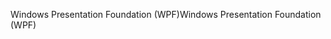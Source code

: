 <span data-ttu-id="b4b61-101">Windows Presentation Foundation (WPF)</span><span class="sxs-lookup"><span data-stu-id="b4b61-101">Windows Presentation Foundation (WPF)</span></span>
